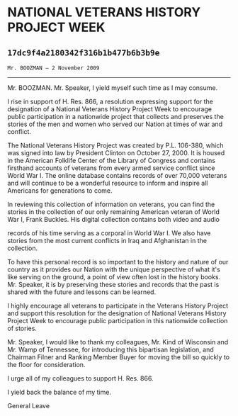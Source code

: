 # NATIONAL VETERANS HISTORY PROJECT WEEK
## `17dc9f4a2180342f316b1b477b6b3b9e`
`Mr. BOOZMAN — 2 November 2009`

---


Mr. BOOZMAN. Mr. Speaker, I yield myself such time as I may consume.

I rise in support of H. Res. 866, a resolution expressing support for 
the designation of a National Veterans History Project Week to 
encourage public participation in a nationwide project that collects 
and preserves the stories of the men and women who served our Nation at 
times of war and conflict.

The National Veterans History Project was created by P.L. 106-380, 
which was signed into law by President Clinton on October 27, 2000. It 
is housed in the American Folklife Center of the Library of Congress 
and contains firsthand accounts of veterans from every armed service 
conflict since World War I. The online database contains records of 
over 70,000 veterans and will continue to be a wonderful resource to 
inform and inspire all Americans for generations to come.

In reviewing this collection of information on veterans, you can find 
the stories in the collection of our only remaining American veteran of 
World War I, Frank Buckles. His digital collection contains both video 
and audio


records of his time serving as a corporal in World War I. We also have 
stories from the most current conflicts in Iraq and Afghanistan in the 
collection.

To have this personal record is so important to the history and 
nature of our country as it provides our Nation with the unique 
perspective of what it's like serving on the ground, a point of view 
often lost in the history books. Mr. Speaker, it is by preserving these 
stories and records that the past is shared with the future and lessons 
can be learned.

I highly encourage all veterans to participate in the Veterans 
History Project and support this resolution for the designation of 
National Veterans History Project Week to encourage public 
participation in this nationwide collection of stories.

Mr. Speaker, I would like to thank my colleagues, Mr. Kind of 
Wisconsin and Mr. Wamp of Tennessee, for introducing this bipartisan 
legislation, and Chairman Filner and Ranking Member Buyer for moving 
the bill so quickly to the floor for consideration.

I urge all of my colleagues to support H. Res. 866.

I yield back the balance of my time.
















 General Leave
